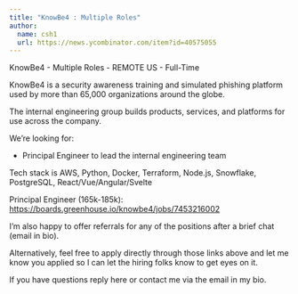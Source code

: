 ```yaml
---
title: "KnowBe4 : Multiple Roles"
author:
  name: csh1
  url: https://news.ycombinator.com/item?id=40575055
---
```

KnowBe4 - Multiple Roles - REMOTE US - Full-Time

KnowBe4 is a security awareness training and simulated phishing platform used by more than 65,000 organizations around the globe.

The internal engineering group builds products, services, and platforms for use across the company.

We’re looking for:

- Principal Engineer to lead the internal engineering team

Tech stack is AWS, Python, Docker, Terraform, Node.js, Snowflake, PostgreSQL, React&#x2F;Vue&#x2F;Angular&#x2F;Svelte

Principal Engineer (165k-185k): <a href="https:&#x2F;&#x2F;boards.greenhouse.io&#x2F;knowbe4&#x2F;jobs&#x2F;7453216002" rel="nofollow">https:&#x2F;&#x2F;boards.greenhouse.io&#x2F;knowbe4&#x2F;jobs&#x2F;7453216002</a>

I’m also happy to offer referrals for any of the positions after a brief chat (email in bio).

Alternatively, feel free to apply directly through those links above and let me know you applied so I can let the hiring folks know to get eyes on it.

If you have questions reply here or contact me via the email in my bio.
